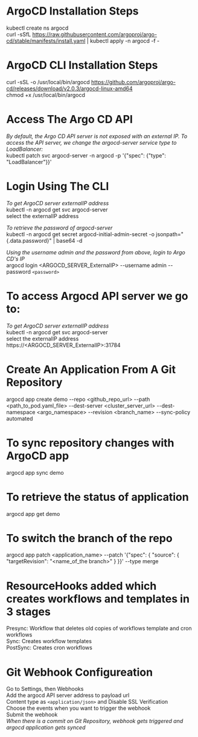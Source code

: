 # ArgoCD Installation Steps
kubectl create ns argocd \
curl -sSfL https://raw.githubusercontent.com/argoproj/argo-cd/stable/manifests/install.yaml | kubectl apply -n argocd -f -

# ArgoCD CLI Installation Steps
curl -sSL -o /usr/local/bin/argocd https://github.com/argoproj/argo-cd/releases/download/v2.0.3/argocd-linux-amd64 \
chmod +x /usr/local/bin/argocd 

# Access The Argo CD API 
*By default, the Argo CD API server is not exposed with an external IP. To access the API server, we change the argocd-server service type to LoadBalancer:* \
kubectl patch svc argocd-server -n argocd -p '{"spec": {"type": "LoadBalancer"}}' 

# Login Using The CLI
*To get ArgoCD server externalIP address* \
kubectl -n argocd get svc argocd-server \
select the externalIP address 

*To retrieve the password of argocd-server* \
kubectl -n argocd get secret argocd-initial-admin-secret -o jsonpath="{.data.password}" | base64 -d 

*Using the username admin and the password from above, login to Argo CD's IP* \
argocd login <ARGOCD_SERVER_ExternalIP> --username admin --password  `<password>` 

# To access Argocd API server we go to:
*To get ArgoCD server externalIP address* \
kubectl -n argocd get svc argocd-server \
select the externalIP address \
https://<ARGOCD_SERVER_ExternalIP>:31784

 # Create An Application From A Git Repository
 argocd app create demo --repo <github_repo_url>  --path <path_to_pod.yaml_file> --dest-server <cluster_server_url> --dest-namespace <argo_namespace> --revision <branch_name> --sync-policy automated
 
# To sync repository changes with ArgoCD app
 argocd app sync demo

# To retrieve the status of application
 argocd app get demo
 
 # To switch the branch of the repo
  argocd app patch <application_name> --patch '{"spec": { "source": { "targetRevision": "<name_of_the branch>" } }}' --type merge
  
 # ResourceHooks added which creates workflows and templates in 3 stages
 Presync: Workflow that deletes old copies of workflows template and cron workflows \
 Sync: Creates workflow templates \
 PostSync: Creates cron workflows 
 
 # Git Webhook Configureation
 Go to Settings, then Webhooks \
 Add the argocd API server address to payload url \
 Content type as `<application/json>` and Disable SSL Verification \
 Choose the events when you want to trigger the webhook \
 Submit the webhook \
 *When there is a commit on Git Repository, webhook gets triggered and argocd application gets synced*
 
 
 
